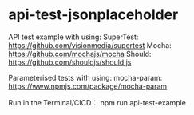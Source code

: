 # api-test-jsonplaceholder

API test example with using:
  SuperTest: https://github.com/visionmedia/supertest
  Mocha: https://github.com/mochajs/mocha
  Should: https://github.com/shouldjs/should.js
  

Parameterised tests with using:
  mocha-param: https://www.npmjs.com/package/mocha-param

Run in the Terminal/CICD：
  npm run api-test-example
